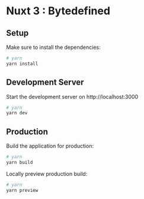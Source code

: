 # Nuxt 3 : Bytedefined

## Setup

Make sure to install the dependencies:

```bash
# yarn
yarn install
```

## Development Server

Start the development server on http://localhost:3000

```bash
# yarn
yarn dev
```

## Production

Build the application for production:

```bash
# yarn
yarn build
```

Locally preview production build:

```bash
# yarn
yarn preview
```

